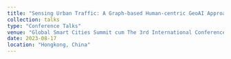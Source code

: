 ```yaml
---
title: "Sensing Urban Traffic: A Graph-based Human-centric GeoAI Approach for Traffic Accidents Prediction using Crowdsourcing Street View Images"
collection: talks
type: "Conference Talks"
venue: "Global Smart Cities Summit cum The 3rd International Conference on Urban Informatics"
date: 2023-08-17
location: "Hongkong, China"
---
```

